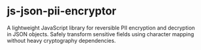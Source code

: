 # js-json-pii-encryptor
A lightweight JavaScript library for reversible PII encryption and decryption in JSON objects. Safely transform sensitive fields using character mapping without heavy cryptography dependencies.
